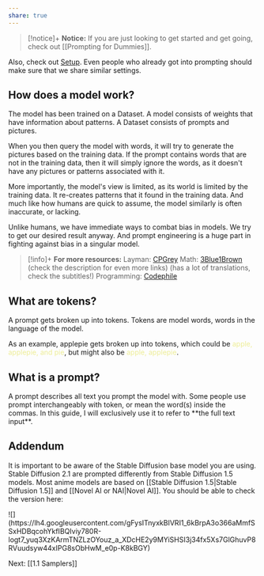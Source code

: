 ```yaml
---
share: true
---
```


>[!notice]+ <b> Notice:</b>
>If you are just looking to get started and get going, check out [[Prompting for Dummies]]. 

<p>Also, check out <a href="INSERTLINKHERE">Setup</a>. Even people who already got into prompting should make sure that we share similar settings.</p>
 
## <b>How does a model work?</b>
<p>The model has been trained on a Dataset. A model consists of weights that have information about patterns. A Dataset consists of prompts and pictures. </p><p>
When you then query the model with words, it will try to generate the pictures based on the training data. If the prompt contains words that are not in the training data, then it will simply ignore the words, as it doesn't have any pictures or patterns associated with it. 
</p><p>
More importantly, the model's view is limited, as its world is limited by the training data. It re-creates patterns that it found in the training data. And much like how humans are quick to assume, the model similarly is often inaccurate, or lacking.</p>
<p>Unlike humans, we have immediate ways to combat bias in models. We try to get our desired result anyway. And prompt engineering is a huge part in fighting against bias in a singular model. </p>

>[!info]+ <b> For more resources:</b>
>Layman: <a href="https://www.youtube.com/watch?v=R9OHn5ZF4Uo">CPGrey</a>
>Math: <a href="https://www.youtube.com/watch?v=aircAruvnKk&list=PL_h2yd2CGtBHEKwEH5iqTZH85wLS-eUzv">3Blue1Brown</a> (check the description for even more links) (has a lot of translations, check the subtitles!)
>Programming: <a href="https://www.youtube.com/watch?v=-lz30by8-sU">Codephile</a>
>

## What are tokens?
<p>A prompt gets broken up into tokens. Tokens are model words, words in the language of the model.</p> 
<p>As an example, applepie gets broken up into tokens, which could be <font color=EDED96>apple, applepie, and pie</font>, but might also be <font color=EDED96>apple, applepie</font>. </p>

## What is a prompt?
 <p>A prompt describes all text you prompt the model with. Some people use prompt interchangeably with token, or mean the word(s) inside the commas. In this guide, I will exclusively use it to refer to **the full text input**.  </p>


## Addendum 
<p>It is important to be aware of the Stable Diffusion base model you are using. Stable Diffusion 2.1 are prompted differently from Stable Diffusion 1.5 models. Most anime models are based on [[Stable Diffusion 1.5|Stable Diffusion 1.5]] and [[Novel AI or NAI|Novel AI]]. You should be able to check the version here:
</p>
![](https://lh4.googleusercontent.com/gFysITnyxkBIVRI1_6kBrpA3o366aMmfSSxHDBqcohYkfIBQIviy780R-logt7_yuq3XzKArmTNZLzOYouz_a_XDcHE2y9MYiSHSI3j34fx5Xs7GlGhuvP8RVuudsyw44xIPG8sObHwM_e0p-K8kBGY)


Next: [[1.1 Samplers]] 